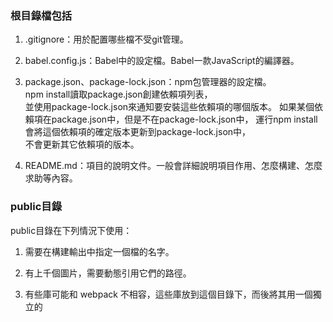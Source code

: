 ### 根目錄檔包括

1. .gitignore：用於配置哪些檔不受git管理。

2. babel.config.js：Babel中的設定檔。Babel一款JavaScript的編譯器。

3. package.json、package-lock.json：npm包管理器的設定檔。  
npm  install讀取package.json創建依賴項列表，  
並使用package-lock.json來通知要安裝這些依賴項的哪個版本。 
如果某個依賴項在package.json中，但是不在package-lock.json中， 
運行npm install會將這個依賴項的確定版本更新到package-lock.json中，  
不會更新其它依賴項的版本。 

4. README.md：項目的說明文件。一般會詳細說明項目作用、怎麼構建、怎麼求助等內容。 


### public目錄
 
public目錄在下列情況下使用：

1.  需要在構建輸出中指定一個檔的名字。

2.  有上千個圖片，需要動態引用它們的路徑。

3.  有些庫可能和 webpack 不相容，這些庫放到這個目錄下，而後將其用一個獨立的 <script> 標籤引入。

### src目錄
src目錄就是放專案源碼的目錄。

1. assets目錄：用於放置靜態檔，比如一些圖片，JSON資料等

2. components目錄：用於放置Vue公共組件。目前，該目錄下，僅有一個HelloWorld.vue組件。

3. App.vue：頁面入口檔也是根元件（整個應用只有一個），可以引用其他Vue元件。

4. main.js：程式入口檔，主要作用是初始化Vue實例並使用需要的外掛程式。

### App.vue

整體看主要分為三部分組成：<template>、<script>、<style>。這三部分可以簡單理解為是一個網頁的三大核心部分HTML、JavaScript、CSS。

其中，<template>又引用了一個子組件HelloWorld。該HelloWorld元件是通過<script>從“'./components/HelloWorld.vue”文件引入的。

### HelloWorld.vue

HelloWorld.vue子組件是整個應用的核心了。源碼如下：

HelloWorld.vue子元件的結構與App.vue元件是一樣的，也是包含了三部分。

<script>匯出了一個叫做“msg”的String類型的屬性變數。而後該變數在<template>的<h1>{{ msg }}</h1>做了綁定，這樣，在介面渲染完成時，頁面的{{ msg }}位置的內容，將會被該屬性變數的值所替換。

回到 App.vue

```
<template>
  <header>
    <img alt="Vue logo" class="logo" src="@/assets/logo.svg" width="125" height="125" />

    <div class="wrapper">
      <HelloWorld msg="You did it!" />

      <nav>
        <RouterLink to="/">Home</RouterLink>
        <RouterLink to="/about">About</RouterLink>
      </nav>
    </div>
  </header>
```

可以看到HelloWorld元件的msg屬性值是“Welcome to Your Vue.js App”。這意味著，子組件HelloWorld.vue可以接收由父元件App.vue組件的傳值。

msg屬性值在頁面實際渲染的效果如下圖所示。

  
![image](https://github.com/user-attachments/assets/a661b4fa-6b12-480e-8bd3-2ea89443b200)

ref: https://developer.huawei.com/consumer/cn/forum/topic/0201493947940070266?fid=23


